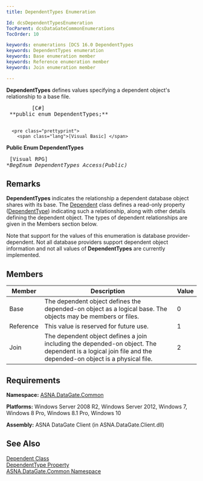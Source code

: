 ```yaml
---
title: DependentTypes Enumeration

Id: dcsDependentTypesEnumeration
TocParent: dcsDataGateCommonEnumerations
TocOrder: 10

keywords: enumerations [DCS 16.0 DependentTypes
keywords: DependentTypes enumeration
keywords: Base enumeration member
keywords: Reference enumeration member
keywords: Join enumeration member

---
```


<span> **DependentTypes** </span> defines values specifying a dependent object's relationship to a base file. 
<pre class="prettyprint">
        <span class="lang">[C#]</span>
 **public enum DependentTypes;** 
      </pre>
      <pre class="prettyprint">
        <span class="lang">[Visual Basic] </span>
 **Public Enum DependentTypes** 
      </pre>
      <pre class="prettyprint">
        <span class="lang">[Visual RPG]</span>
 **BegEnum DependentTypes Access(*Public)** 
      </pre>

## Remarks

**DependentTypes** indicates the relationship a dependent database object shares with its base. The [Dependent](dependent-class.html) class defines a read-only property ([DependentType](dependent-class-dependent-type-property.html)) indicating such a relationship, along with other details defining the dependent object. The types of dependent relationships are given in the Members section below.

Note that support for the values of this enumeration is database provider-dependent. Not all database providers support dependent object information and not all values of **DependentTypes** are currently implemented.
## Members



| Member | Description | Value |
| ---- | ---- | ---- |
| Base | The dependent object defines the depended-on object as a logical base. The objects may be members or files. | 0 |
| Reference | This value is reserved for future use. | 1 |
| Join | The dependent object defines a join including the depended-on object. The dependent is a logical join file and the depended-on object is a physical file. | 2 |



## Requirements

**Namespace:** [ASNA.DataGate.Common](datagate-common-namespace.html) 

**Platforms:** Windows Server 2008 R2, Windows Server 2012, Windows 7, Windows 8 Pro, Windows 8.1 Pro, Windows 10

**Assembly:** ASNA DataGate Client (in ASNA.DataGate.Client.dll)
## See Also


[Dependent Class](dependent-class.html)
      <br />
[DependentType Property](dependent-class-dependent-type-property.html) <br />
[ASNA.DataGate.Common Namespace](datagate-common-namespace.html)

